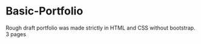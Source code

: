 # Basic-Portfolio
Rough draft portfolio was made strictly in HTML and CSS without bootstrap. 3 pages 
